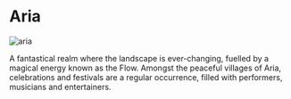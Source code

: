 # Aria

![aria](https://d2hl7maqck52px.cloudfront.net/continents/rathe/aria/aria.webp)

A fantastical realm where the landscape is ever-changing, fuelled by a magical energy known as the Flow. Amongst the peaceful villages of Aria, celebrations and festivals are a regular occurrence, filled with performers, musicians and entertainers.
